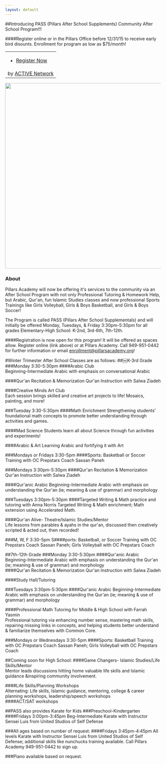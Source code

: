 ```yaml
---
layout: default
---
```

##Introducing PASS (Pillars After School Supplements) Community After School Program!!!

####Register online or in the Pillars Office before 12/31/15 to receive early bird disounts. Enrollment for program as low as $75/month!

<link rel="stylesheet" type="text/css" media="all" href="https://emarketing.activenetwork.com/res/button/css/button-v4.css" /><table><tbody><tr><td><div id="btn_div" class="btn-g201"><ul><li><a id="btn_lnk" href="https://campscui.active.com/orgs/PillarsAcademy" target="_blank"><span id="btn_txt">Register Now</span></a></li></ul></div></td></tr><tr><td nowrap=""><div id="btn_foot">by <a href="http://www.activenetwork.com" target="_blank" title="Online Registration, Marketing and Event Management Software">ACTIVE Network</a></div></td></tr></tbody></table>

<a href="https://cloud.githubusercontent.com/assets/11180395/11948543/e393142a-a829-11e5-9009-d09c460983bd.jpg">
  <img width="600" src="https://cloud.githubusercontent.com/assets/11180395/11948543/e393142a-a829-11e5-9009-d09c460983bd.jpg" />
</a>

### About

Pillars Academy will now be offering it's services to the community via an After School Program with not only Professional Tutoring & Homework Help, but Arabic, Qur'an, fun Islamic Studies classes and now professional Sports Trainings like Girls Volleyball, Girls & Boys Basketball, and Girls & Boys Soccer!

The Program is called PASS (Pillars After School Supplementals) and will initially be offered Monday, Tuesdays, & Friday 3:30pm-5:30pm for all grades Elementary-High School: K-2nd, 3rd-6th, 7th-12th. 

####Registration is now open for this program! It will be offered as spaces allow. Register online (link above) or at Pillars Academy. Call 949-951-0442 for further information or email enrollment@pillarsacademy.org!


#Winter Trimester After School Classes are as follows:
##￼K-3rd Grade
###Monday 3:30-5:30pm 
####Arabic Club				
Beginning-Intermediate Arabic with emphasis on conversational Arabic

####Qur'an Recitation & Memorization
Qur'an Instruction with Salwa Ziadeh	 

####Creative Minds Art Club				
Each session brings skilled and creative art projects to life! Mosaics, painting, and more!

###Tuesday 3:30-5:30pm 
####Math Enrichment
Strengthening students’ foundational math concepts to promote better understanding through activities and games.

####Mad Science
Students learn all about Science through fun activities and experiments!

####Arabic & Art
Learning Arabic and fortifying it with Art

###Mondays or Fridays 3:30-5pm
####Sports: Basketball or Soccer Training with OC Prepstars Coach Sassan Paneh

###Mondays 3:30pm-5:30pm
####Qur'an Recitation & Memorization
Qur'an Instruction with Salwa Ziadeh

####Qur'anic Arabic
Beginning-Intermediate Arabic with emphasis on understanding the Qur'an (ie; meaning & use of grammar) and morphology

###Tuesdays 3:30pm-5:30pm 
####Targeted Writing & Math practice and tutoring with Anna Norris
Targeted Writing & Math enrichment; Math extension using Accelerated Math.

####Qur'an Alive- Theatre/Islamic Studies/Mentor				
Life lessons from parables & ayahs in the qur'an, discussed then creatively scripted & acted out, then recorded!	

###M, W, F 3:30-5pm
S####ports: Basketball, or Soccer Training with OC Prepstars Coach Sassan Paneh; Girls Volleyball with OC Prepstars Coach

##7th-12th Grade 
###Monday 3:30-5:30pm 
####Qur'anic Arabic
Beginning-Intermediate Arabic with emphasis on understanding the Qur'an (ie; meaning & use of grammar) and morphology		
####Qur'an Recitation & Memorization
Qur'an Instruction with Salwa Ziadeh

####Study Hall/Tutoring

###Tuesdays 3:30pm-5:30pm
####Qur'anic Arabic
Beginning-Intermediate Arabic with emphasis on understanding the Qur'an (ie; meaning & use of grammar) and morphology	

####Professional Math Tutoring for Middle & High School with Farrah Yasmin			
Professional tutoring via enhancing number sense, mastering math skills, repairing missing links in concepts, and helping students better understand & familiarize themselves with Common Core.

###Mondays or Wednesdays 3:30-5pm 
####Sports: Basketball Training with OC Prepstars Coach Sassan Paneh; Girls Volleyball with OC Prepstars Coach


##Coming soon for High School:
####Game Changers- Islamic Studies/Life Skills/Mentor				
Mentor leads discussions hitting home valuable life skills and Islamic guidance &inspiring community involvement.  	
				
####Life Skills/Planning Workshops				
Alternating: Life skills, Islamic guidance, mentoring, college & career planning workshops, leadership/speech workshops		
####ACT/SAT workshops

##PASS also provides Karate for Kids
###Preschool-Kindergarten
####Fridays 3:00pm-3:45pm
Beg-Intermediate Karate with Instructor Sensei Luis from United Studios of Self Defense	

###All ages based on number of request:
####Fridays 3:45pm-4:45pm
All levels Karate with Instructor Sensei Luis from United Studios of Self Defense; additional skills like nunchucks training available. Call Pillars Academy 949-951-0442 to sign up.

###Piano available based on request.
